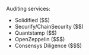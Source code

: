 Auditing services:
* Solidified ($$)
* Securify/ChainSecurity ($$)
* Quantstamp ($$)
* OpenZeppelin ($$$)
* Consensys Diligence ($$$)

